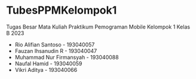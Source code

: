 # TubesPPMKelompok1
Tugas Besar Mata Kuliah Praktikum Pemograman Mobile Kelompok 1 Kelas B 2023
- Rio Alifian Santoso - 193040057
- Fauzan Ihsanudin R - 193040047
- Muhammad Nur Firmansyah - 193040088
- Naufal Hamid - 193040059
- Vikri Aditya  - 193040066
